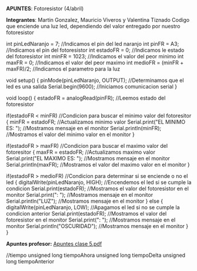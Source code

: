 **APUNTES**: Fotoresistor (4/abril)

**Integrantes**: Martin Gonzalez, Mauricio Viveros y Valentina Tiznado
Codigo que enciende una luz led, dependiendo del valor entregado por nuestro fotoresistor


int pinLedNaranjo = 7; //Indicamos el pin del led naranjo
int pinFR = A3; //Indicamos el pin del fotoresistor
int estadoFR = 0; //Indicamos le estado del fotoresistor
int minFR = 1023; //Indicamos el valor del peor minimo
int maxFR = 0; //Indicamos el valor del peor maximo
int medioFR = (minFR + maxFR)/2; //Indicamos el parametro para la luz 

void setup()
{
  pinMode(pinLedNaranjo, OUTPUT); //Determinamos que el led es una salida
  Serial.begin(9600); //Iniciamos comunicacion serial
}

void loop()
{
  estadoFR = analogRead(pinFR); //Leemos estado del fotoresistor 
  
  if(estadoFR < minFR) //Condicion para buscar el minimo valor del fotoresitor 
  {
    minFR = estadoFR; //Actualizamos minimo valor 
    Serial.print("EL MINIMO ES: "); //Mostramos mensaje en el monitor
    Serial.println(minFR); //Mostramos el valor del minimo valor en el monitor
  }
  
  if(estadoFR > maxFR) //Condicion para buscar el maximo valor del fotoresitor
  {
    maxFR = estadoFR; //Actualizamos maximo valor 
    Serial.print("EL MAXIMO ES: "); //Mostramos mensaje en el monitor
    Serial.println(maxFR); //Mostramos el valor del maximo valor en el monitor
 }
  
  if(estadoFR > medioFR) //Condicion para determinar si se enciende o no el led
  {
    digitalWrite(pinLedNaranjo, HIGH); //Encendemos el led si se cumple la condicion
    Serial.print(estadoFR); //Mostramos el valor del fotoresistor en el monitor
    Serial.print(": "); //Mostramos mensaje en el monitor
    Serial.println("LUZ"); //Mostramos mensaje en el monitor
  }
  else 
  {
    digitalWrite(pinLedNaranjo, LOW); //Apagamos el led si no se cumple la condicion anterior 
    Serial.print(estadoFR); //Mostramos el valor del fotoresistor en el monitor
    Serial.print(": "); //Mostramos mensaje en el monitor
    Serial.println("OSCURIDAD"); //Mostramos mensaje en el monitor
  }
}


**Apuntes profesor:** [Apuntes clase 5.pdf](https://github.com/valetiznado/dis145/files/14877316/Apuntes.clase.5.pdf)

//tiempo
unsigned long tiempoAhora
unsigned long tiempoDelta
unsigned long tiempoAnterior

